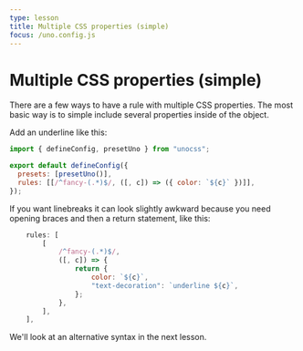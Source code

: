 ```yaml
---
type: lesson
title: Multiple CSS properties (simple)
focus: /uno.config.js
---
```


# Multiple CSS properties (simple)

There are a few ways to have a rule with multiple CSS properties. The most basic way is to simple include several properties inside of the object.

Add an underline like this:

```js
import { defineConfig, presetUno } from "unocss";

export default defineConfig({
  presets: [presetUno()],
  rules: [[/^fancy-(.*)$/, ([, c]) => ({ color: `${c}` })]],
});
```

If you want linebreaks it can look slightly awkward because you need opening braces and then a return statement, like this:

```js
	rules: [
		[
			/^fancy-(.*)$/,
			([, c]) => {
				return {
					color: `${c}`,
					"text-decoration": `underline ${c}`,
				};
			},
		],
	],
```

We'll look at an alternative syntax in the next lesson.
